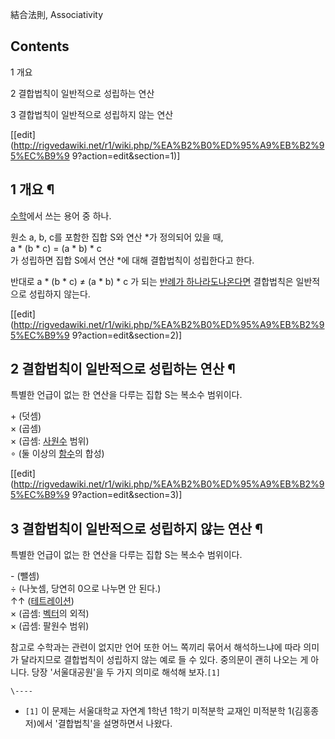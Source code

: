 結合法則, Associativity

## Contents

    

1 개요

2 결합법칙이 일반적으로 성립하는 연산

3 결합법칙이 일반적으로 성립하지 않는 연산

[[edit](http://rigvedawiki.net/r1/wiki.php/%EA%B2%B0%ED%95%A9%EB%B2%95%EC%B9%9
9?action=edit&section=1)]

## 1 개요 ¶

[수학](%EC%88%98%ED%95%99.md)에서 쓰는 용어 중 하나.

  

원소 a, b, c를 포함한 집합 S와 연산 *가 정의되어 있을 때,  
a * (b * c) = (a * b) * c  
가 성립하면 집합 S에서 연산 *에 대해 결합법칙이 성립한다고 한다.

  

반대로 a * (b * c) ≠ (a * b) * c 가 되는 [반례가 하나라도나온다면](%ED%9D%91%EC%A1%B0%20%EC%9D%B4%EB%A1%A0.md) 결합법칙은 일반적으로 성립하지 않는다.

[[edit](http://rigvedawiki.net/r1/wiki.php/%EA%B2%B0%ED%95%A9%EB%B2%95%EC%B9%9
9?action=edit&section=2)]

## 2 결합법칙이 일반적으로 성립하는 연산 ¶

특별한 언급이 없는 한 연산을 다루는 집합 S는 복소수 범위이다.

  

\+ (덧셈)  
× (곱셈)  
× (곱셈: [사원수](%EC%82%AC%EC%9B%90%EC%88%98.md) 범위)  
∘ (둘 이상의 [함수](%ED%95%A8%EC%88%98.md)의 합성)

[[edit](http://rigvedawiki.net/r1/wiki.php/%EA%B2%B0%ED%95%A9%EB%B2%95%EC%B9%9
9?action=edit&section=3)]

## 3 결합법칙이 일반적으로 성립하지 않는 연산 ¶

특별한 언급이 없는 한 연산을 다루는 집합 S는 복소수 범위이다.

  

\- (뺄셈)  
÷ (나눗셈, 당연히 0으로 나누면 안 된다.)  
↑↑ ([테트레이션](%ED%85%8C%ED%8A%B8%EB%A0%88%EC%9D%B4%EC%85%98.md))  
× (곱셈: [벡터](%EB%B2%A1%ED%84%B0.md)의 외적)  
× (곱셈: 팔원수 범위)

  

참고로 수학과는 관련이 없지만 언어 또한 어느 쪽끼리 묶어서 해석하느냐에 따라 의미가 달라지므로 결합법칙이 성립하지 않는 예로 들 수 있다.
중의문이 괜히 나오는 게 아니다. 당장 '서울대공원'을 두 가지 의미로 해석해 보자.`[1]`

`\----`

  * `[1]` 이 문제는 서울대학교 자연계 1학년 1학기 미적분학 교재인 미적분학 1(김홍종 저)에서 '결합법칙'을 설명하면서 나왔다.

